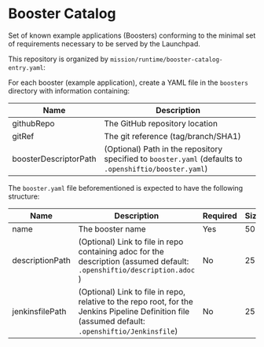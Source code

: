 # Booster Catalog
Set of known example applications (Boosters) conforming to the minimal set of requirements necessary to be served by the Launchpad.

This repository is organized by `mission/runtime/booster-catalog-entry.yaml`:

For each booster (example application), create a YAML file in the `boosters` directory with information containing:

Name   | Description 
------ | -----------
githubRepo| The GitHub repository location
gitRef | The git reference (tag/branch/SHA1)
boosterDescriptorPath|  (Optional) Path in the repository specified to `booster.yaml` (defaults to `.openshiftio/booster.yaml`)

The `booster.yaml` file beforementioned is expected to have the following structure:

Name   | Description | Required | Size
------ | ----------- | -----    | ----
name | The booster name  |  Yes  |  50
descriptionPath  |  (Optional) Link to file in repo containing adoc for the description (assumed default: `.openshiftio/description.adoc` ) |No  |  255
jenkinsfilePath | (Optional) Link to file in repo, relative to the repo root, for the Jenkins Pipeline Definition file (assumed default: `.openshiftio/Jenkinsfile`) | No | 255
